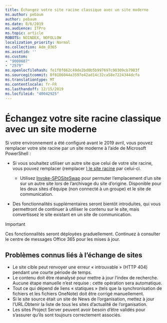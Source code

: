 ```yaml
---
title: Échangez votre site racine classique avec un site moderne
ms.author: pebaum
author: pebaum
ms.date: 8/6/2019
ms.audience: ITPro
ms.topic: article
ROBOTS: NOINDEX, NOFOLLOW
localization_priority: Normal
ms.collection: Adm_O365
ms.assetid: ''
ms.custom:
- "9000687"
- "2579"
ms.openlocfilehash: fe1f0f662c49de2bd0b5b997697c98309cb7983f
ms.sourcegitcommit: 0f0186044a3597e42ad14c32ca58e7224344dcfa
ms.translationtype: MT
ms.contentlocale: fr-FR
ms.lasthandoff: 12/15/2019
ms.locfileid: "40042925"
---
```

# <a name="swap-your-classic-root-site-with-a-modern-site"></a>Échangez votre site racine classique avec un site moderne

Si votre environnement a été configuré avant le 2019 avril, vous pouvez remplacer votre site racine par un site moderne à l’aide de Microsoft PowerShell :

- Si vous souhaitez utiliser un autre site que celui de votre site racine, vous pouvez remplacer (remplacer [) le site racine](https://docs.microsoft.com/sharepoint/modern-root-site) par celui-ci. 
    - Utilisez [Invoke-SPOSiteSwap](https://docs.microsoft.com/powershell/module/sharepoint-online/invoke-spositeswap?view=sharepoint-ps) pour permuter l’emplacement d’un site sur un autre site lors de l’archivage du site d’origine. Disponible pour les deux sites d’équipe (non connecté à un groupe) et le site de communication. 

- Des fonctionnalités supplémentaires seront bientôt introduites, qui vous permettront de continuer à utiliser le contenu sur le site, mais convertissez le site existant en un site de communication. 
>[!Important]
>Ces fonctionnalités seront déployées graduellement. Continuez à consulter le centre de messages Office 365 pour les mises à jour. 

## <a name="known-issues-with-swapping-sites"></a>Problèmes connus liés à l’échange de sites

- Le site cible peut renvoyer une erreur « introuvable » (HTTP 404) pendant une courte période de temps.
- Le contenu doit être réanalysé pour mettre à jour l’index de recherche. Aucune étape manuelle n’est requise : cette opération sera automatique.
- Tout ce qui dépend de liens « statiques » (tels que la synchronisation de fichiers et les fichiers OneNote) doit être corrigé manuellement.
- Si le site source était un site de News de l’organisation, mettez à jour l’URL.Obtenir la liste de tous les sites d’actualité de l’organisation.
- Les sites Project Server peuvent avoir besoin d’être validés pour s’assurer qu’ils sont toujours correctement associés.





